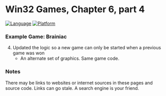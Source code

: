 # Win32 Games, Chapter 6, part 4
[![Language](https://img.shields.io/badge/Language%20-C++-blue.svg)](https://github.com/GeorgePimpleton/Win32-games/)
[![Platform](https://img.shields.io/badge/Platform%20-Win32-blue.svg)](https://github.com/GeorgePimpleton/Win32-games/)
### Example Game: Brainiac

4. Updated the logic so a new game can only be started when a previous game was won
   + An alternate set of graphics.  Same game code.

### Notes
There may be links to websites or internet sources in these pages and source code. Links can go stale. A search engine is your friend.
